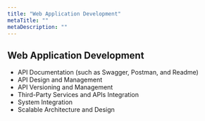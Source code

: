 ```yaml
---
title: "Web Application Development"
metaTitle: ""
metaDescription: ""
---
```


## Web Application Development

- API Documentation (such as Swagger, Postman, and Readme)
- API Design and Management
- API Versioning and Management
- Third-Party Services and APIs Integration
- System Integration
- Scalable Architecture and Design
